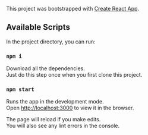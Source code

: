 This project was bootstrapped with [Create React App](https://github.com/facebook/create-react-app).

## Available Scripts

In the project directory, you can run:

### `npm i`

Download all the dependencies.<br>
Just do this step once when you first clone this project.

### `npm start`

Runs the app in the development mode.<br>
Open [http://localhost:3000](http://localhost:3000) to view it in the browser.

The page will reload if you make edits.<br>
You will also see any lint errors in the console.
